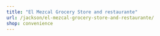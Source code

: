 ```yaml
---
title: "El Mezcal Grocery Store and restaurante"
url: /jackson/el-mezcal-grocery-store-and-restaurante/
shop: convenience
---
```

